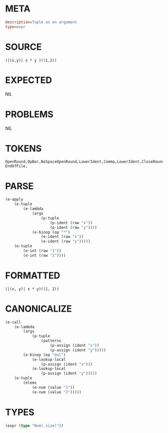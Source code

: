 # META
~~~ini
description=Tuple as an argument
type=expr
~~~
# SOURCE
~~~roc
(|(x,y)| x * y )((1,2))
~~~
# EXPECTED
NIL
# PROBLEMS
NIL
# TOKENS
~~~zig
OpenRound,OpBar,NoSpaceOpenRound,LowerIdent,Comma,LowerIdent,CloseRound,OpBar,LowerIdent,OpStar,LowerIdent,CloseRound,NoSpaceOpenRound,NoSpaceOpenRound,Int,Comma,Int,CloseRound,CloseRound,
EndOfFile,
~~~
# PARSE
~~~clojure
(e-apply
	(e-tuple
		(e-lambda
			(args
				(p-tuple
					(p-ident (raw "x"))
					(p-ident (raw "y"))))
			(e-binop (op "*")
				(e-ident (raw "x"))
				(e-ident (raw "y")))))
	(e-tuple
		(e-int (raw "1"))
		(e-int (raw "2"))))
~~~
# FORMATTED
~~~roc
(|(x, y)| x * y)((1, 2))
~~~
# CANONICALIZE
~~~clojure
(e-call
	(e-lambda
		(args
			(p-tuple
				(patterns
					(p-assign (ident "x"))
					(p-assign (ident "y")))))
		(e-binop (op "mul")
			(e-lookup-local
				(p-assign (ident "x")))
			(e-lookup-local
				(p-assign (ident "y")))))
	(e-tuple
		(elems
			(e-num (value "1"))
			(e-num (value "2")))))
~~~
# TYPES
~~~clojure
(expr (type "Num(_size)"))
~~~
